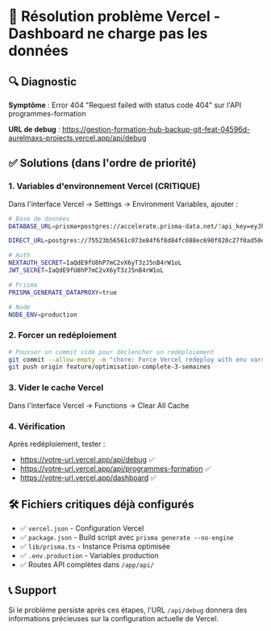 # 🚀 Résolution problème Vercel - Dashboard ne charge pas les données

## 🔍 Diagnostic

**Symptôme** : Error 404 "Request failed with status code 404" sur l'API programmes-formation

**URL de debug** : https://gestion-formation-hub-backup-git-feat-04596d-aurelmaxs-projects.vercel.app/api/debug

## ✅ Solutions (dans l'ordre de priorité)

### 1. **Variables d'environnement Vercel** (CRITIQUE)

Dans l'interface Vercel → Settings → Environment Variables, ajouter :

```bash
# Base de données
DATABASE_URL=prisma+postgres://accelerate.prisma-data.net/?api_key=eyJhbGciOiJIUzI1NiIsInR5cCI6IkpXVCJ9.eyJqd3RfaWQiOjEsInNlY3VyZV9rZXkiOiJza19vaTJUWHB0SHFtaTRsY3VYS3Y2a0ciLCJhcGlfa2V5IjoiMDFLNEQwRTFGUUFCOUQxSkNOOTY3QktQWFEiLCJ0ZW5hbnRfaWQiOiI3NTUyM2I1NjU2MWMwNzNlODRmNmY4ZDg0ZmMwODhlYzY5MGYwMjBjMjdmMGFkNTBlZTNhZWI4OGQwOTEzMDQ2IiwiaW50ZXJuYWxfc2VjcmV0IjoiNTQ0OWE5ZWEtNGNhOC00ODdhLWI1NGMtZDFkYWU5NjI5YmVjIn0.AKhhRt_4ow6gezVjZIlc5lLGNntKrc21B7ku0QR28PM

DIRECT_URL=postgres://75523b56561c073e84f6f8d84fc088ec690f020c27f0ad50ee3aeb88d0913046:sk_oi2TXptHqmi4lcuXKv6kG@db.prisma.io:5432/postgres?sslmode=require

# Auth
NEXTAUTH_SECRET=IaQdE9fU8hP7mC2vX6yT3zJ5nB4rW1oL
JWT_SECRET=IaQdE9fU8hP7mC2vX6yT3zJ5nB4rW1oL

# Prisma
PRISMA_GENERATE_DATAPROXY=true

# Node
NODE_ENV=production
```

### 2. **Forcer un redéploiement**

```bash
# Pousser un commit vide pour déclencher un redéploiement
git commit --allow-empty -m "chore: Force Vercel redeploy with env vars"
git push origin feature/optimisation-complete-3-semaines
```

### 3. **Vider le cache Vercel**

Dans l'interface Vercel → Functions → Clear All Cache

### 4. **Vérification**

Après redéploiement, tester :
- https://votre-url.vercel.app/api/debug ✅
- https://votre-url.vercel.app/api/programmes-formation ✅
- https://votre-url.vercel.app/dashboard ✅

## 🛠️ Fichiers critiques déjà configurés

- ✅ `vercel.json` - Configuration Vercel
- ✅ `package.json` - Build script avec `prisma generate --no-engine`
- ✅ `lib/prisma.ts` - Instance Prisma optimisée
- ✅ `.env.production` - Variables production
- ✅ Routes API complètes dans `/app/api/`

## 📞 Support

Si le problème persiste après ces étapes, l'URL `/api/debug` donnera des informations précieuses sur la configuration actuelle de Vercel.